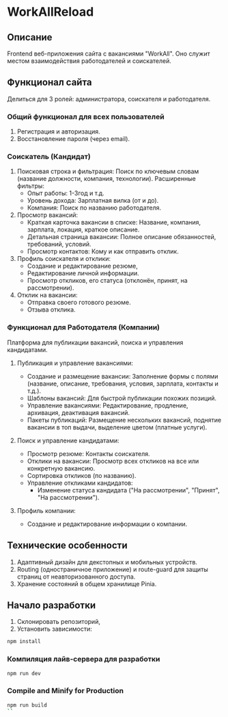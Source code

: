 # WorkAllReload
## Описание
Frontend веб-приложения сайта с вакансиями "WorkAll". Оно служит местом взаимодействия работодателей и соискателей.

## Функционал сайта

Делиться для 3 ролей: администратора, соискателя и работодателя.

### Общий функционал для всех пользователей
1. Регистрация и авторизация.
2. Восстановление пароля (через email).
   
### Соискатель (Кандидат)
1. Поисковая строка и фильтрация: Поиск по ключевым словам (название должности, компания, технологии). Расширенные фильтры:
    *  Опыт работы: 1-3год и т.д.
    * Уровень дохода: Зарплатная вилка (от и до).
    * Компания: Поиск по названию работодателя.
2. Просмотр вакансий:
    * Краткая карточка вакансии в списке: Название, компания, зарплата, локация, краткое описание.
    * Детальная страница вакансии: Полное описание обязанностей, требований, условий.
    * Просмотр контактов: Кому и как отправить отклик.
3. Профиль соискателя и отклики:
    * Создание и редактирование резюме,
    * Редактирование личной информации.
    * Просмотр откликов, его статуса (отклонён, принят, на рассмотрении).
4. Отклик на вакансии:
    * Отправка своего готового резюме.
    * Отзыва отклика.

### Функционал для Работодателя (Компании)
Платформа для публикации вакансий, поиска и управления кандидатами.

1. Публикация и управление вакансиями:

    * Создание и размещение вакансии: Заполнение формы с полями (название, описание, требования, условия, зарплата, контакты и т.д.).
    * Шаблоны вакансий: Для быстрой публикации похожих позиций.
    * Управление вакансиями: Редактирование, продление, архивация, деактивация вакансий.
    * Пакеты публикаций: Размещение нескольких вакансий, поднятие вакансии в топ выдачи, выделение цветом (платные услуги).
2. Поиск и управление кандидатами:
    * Просмотр резюме: Контакты соискателя.
    * Отклики на вакансии: Просмотр всех откликов на все или конкретную вакансию.
    * Сортировка откликов (по названию).
    * Управление откликами кандидатов:
        * Изменение статуса кандидата ("На рассмотрении", "Принят", "На рассмотрении").
3. Профиль компании:
    * Создание и редактирование информации о компании.

## Технические особенности
1. Адаптивный дизайн для декстопных и мобильных устройств.
2. Routing (одностраничное приложение) и route-guard для защиты страниц от неавторизованного доступа.
3. Хранение состояний в общем хранилище Pinia.

## Начало разработки
1. Склонировать репозиторий,
2. Установить зависимости:
```sh
npm install
```

### Компиляция лайв-сервера для разработки

```sh
npm run dev
```

### Compile and Minify for Production

```sh
npm run build
``

